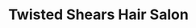 ---
title: "Twisted Shears Hair Salon"
url: /denver/twisted-shears-hair-salon/
shop: hairdresser
---